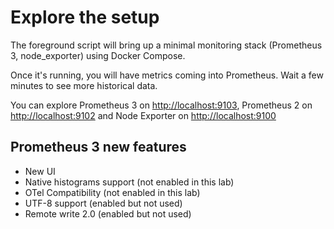 # Explore the setup

The foreground script will bring up a minimal monitoring stack (Prometheus 3, node_exporter) using Docker Compose.

Once it's running, you will have metrics coming into Prometheus. Wait a few minutes to see more historical data.

You can explore Prometheus 3 on [http://localhost:9103]({{TRAFFIC_HOST1_9103}}), Prometheus 2 on [http://localhost:9102]({{TRAFFIC_HOST1_9102}}) and Node Exporter on [http://localhost:9100]({{TRAFFIC_HOST1_9100}})

## Prometheus 3 new features

- New UI
- Native histograms support (not enabled in this lab)
- OTel Compatibility (not enabled in this lab)
- UTF-8 support (enabled but not used)
- Remote write 2.0 (enabled but not used)